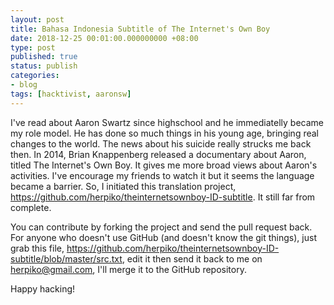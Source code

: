 ```yaml
---
layout: post
title: Bahasa Indonesia Subtitle of The Internet's Own Boy
date: 2018-12-25 00:01:00.000000000 +08:00
type: post
published: true
status: publish
categories:
- blog
tags: [hacktivist, aaronsw]
---
```


I've read about Aaron Swartz since highschool and he immediatelly became my role model. He has done so much things in his young age, bringing real changes to the world. The news about his suicide really strucks me back then. In 2014, Brian Knappenberg released a documentary about Aaron, titled The Internet's Own Boy. It gives me more broad views about Aaron's activities. I've encourage my friends to watch it but it seems the language became a barrier. So, I initiated this translation project, <a href="https://github.com/herpiko/theinternetsownboy-ID-subtitle/blob/master/src.txt" target="_blank">https://github.com/herpiko/theinternetsownboy-ID-subtitle</a>. It still far from complete.

You can contribute by forking the project and send the pull request back. For anyone who doesn't use GitHub (and doesn't know the git things), just grab this file, <a href="https://raw.githubusercontent.com/herpiko/theinternetsownboy-ID-subtitle/master/src.txt" target="_blank">https://github.com/herpiko/theinternetsownboy-ID-subtitle/blob/master/src.txt</a>, edit it then send it back to me on herpiko@gmail.com, I'll merge it to the GitHub repository.

Happy hacking!

